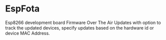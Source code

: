 # EspFota
Esp8266 development board Firmware Over The Air Updates with option to track the updated devices, specify updates based on the hardware id or device MAC Address.
